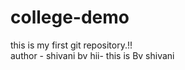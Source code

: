 # college-demo
this is my first git repository.!!
<br>
author - shivani bv
hii- this is Bv shivani 
 
